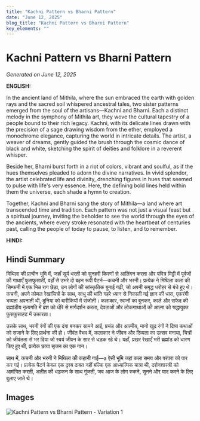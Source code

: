```yaml
---
title: "Kachni Pattern vs Bharni Pattern"
date: "June 12, 2025"
blog_title: "Kachni Pattern vs Bharni Pattern"
key_elements: ""
---
```


# Kachni Pattern vs Bharni Pattern

*Generated on June 12, 2025*

**ENGLISH:**

In the ancient land of Mithila, where the sun embraced the earth with golden rays and the sacred soil whispered ancestral tales, two sister patterns emerged from the soul of the artisans—Kachni and Bharni. Each a distinct melody in the symphony of Mithila art, they wove the cultural tapestry of a people bound to their rich legacy. Kachni, with its delicate lines drawn with the precision of a sage drawing wisdom from the ether, employed a monochrome elegance, capturing the world in intricate details. The artist, a weaver of dreams, gently guided the brush through the cosmic dance of black and white, sketching the spirit of deities and folklore in a reverent whisper.

Beside her, Bharni burst forth in a riot of colors, vibrant and soulful, as if the hues themselves pleaded to adorn the divine narratives. In vivid splendor, the artist celebrated life and divinity, drenching figures in hues that seemed to pulse with life's very essence. Here, the defining bold lines held within them the universe, each shade a hymn to creation.

Together, Kachni and Bharni sang the story of Mithila—a land where art transcended time and tradition. Each pattern was not just a visual feast but a spiritual journey, inviting the beholder to see the world through the eyes of the ancients, where every stroke resonated with the heartbeat of centuries past, calling the people of today to pause, to listen, and to remember.

**HINDI:**

## Hindi Summary

मिथिला की प्राचीन भूमि में, जहाँ सूर्य धरती को सुनहरी किरणों से आलिंगन करता और पवित्र मिट्टी में पूर्वजों की गाथाएँ फुसफुसातीं, वहाँ से उभरे दो बहन रूपी पैटर्न—कचनी और भरनी। प्रत्येक ने मिथिला कला की सिम्फनी में एक भिन्न राग छेड़ा, उन लोगों की सांस्कृतिक बुनाई गढ़ी, जो अपनी समृद्ध धरोहर से बंधे हुए थे। कचनी, अपने कोमल रेखाचित्रों के साथ, साधु की भांति गहरे ध्यान से निकाली गई ज्ञान की धारा, एकरंगी भव्यता अपनाती थी, दुनिया को बारीकियों में संजोती। कलाकार, स्वप्नों का बुनकर, काले और सफेद की ब्रह्मांडीय नृत्यगति में ब्रश को धीरे से मार्गदर्शन करता, देवताओं और लोकगाथाओं की आत्मा को श्रद्धायुक्त फुसफुसाहट में उकारता।

उसके साथ, भरनी रंगों की एक दंगा बनकर सामने आई, प्रचंड और आत्मीय, मानो खुद रंगों ने दिव्य कथाओं को सजाने के लिए प्रार्थना की हो। जीवंत वैभव में, कलाकार ने जीवन और दिव्यता का उत्सव मनाया, चित्रों को जीवंतता से भर दिया जो स्वयं जीवन के सार से धड़क रहे थे। यहाँ, प्रखर रेखाएँ भरी ब्रह्मांड को धारण किए हुए थीं, प्रत्येक छाया सृजन का एक गान।

साथ में, कचनी और भरनी ने मिथिला की कहानी गाई—a ऐसी भूमि जहां कला समय और परंपरा को पार कर गई। प्रत्येक पैटर्न केवल एक दृश्य दावत नहीं बल्कि एक आध्यात्मिक यात्रा थी, दर्शनशास्त्री को आमंत्रित करती, अतीत की धड़कन के साथ गूंजती, जब आज के लोग रुकने, सुनने और याद करने के लिए बुलाए जाते थे।

## Images

![Kachni Pattern vs Bharni Pattern - Variation 1](https://raw.githubusercontent.com/amarshat/mithila-content/main/images/2025/06/2025-06-12-am-kachnipatternvsbharnipattern1.png)
